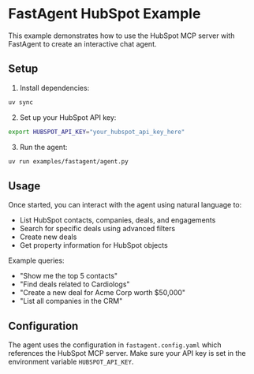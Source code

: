 # FastAgent HubSpot Example

This example demonstrates how to use the HubSpot MCP server with FastAgent to create an interactive chat agent.

## Setup

1. Install dependencies:
```bash
uv sync
```

2. Set up your HubSpot API key:
```bash
export HUBSPOT_API_KEY="your_hubspot_api_key_here"
```

3. Run the agent:
```bash
uv run examples/fastagent/agent.py
```

## Usage

Once started, you can interact with the agent using natural language to:

- List HubSpot contacts, companies, deals, and engagements
- Search for specific deals using advanced filters
- Create new deals
- Get property information for HubSpot objects

Example queries:
- "Show me the top 5 contacts"
- "Find deals related to Cardiologs"
- "Create a new deal for Acme Corp worth $50,000"
- "List all companies in the CRM"

## Configuration

The agent uses the configuration in `fastagent.config.yaml` which references the HubSpot MCP server. Make sure your API key is set in the environment variable `HUBSPOT_API_KEY`. 